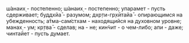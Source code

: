 ш́анаих̣ - постепенно; ш́анаих̣ - постепенно; упарамет - пусть сдерживает; буддхйа̄ - разумом; дхр̣ти-гр̣хӣтайа̄ - опирающимся на убежденность; а̄тма-сам̇стхам - находящийся на духовном уровне; манах̣ - ум; кр̣тва̄ - сделав; на - не; кин̃чит - о чем-либо; апи - даже; чинтайет - пусть думает.